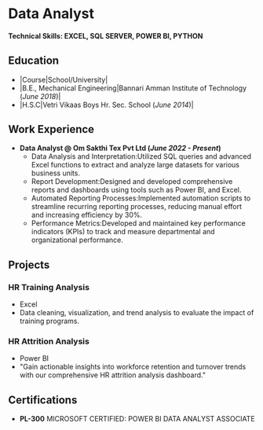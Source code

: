 # Data Analyst

#### Technical Skills: EXCEL, SQL SERVER, POWER BI, PYTHON

## Education
- |Course|School/University|
- |B.E., Mechanical Engineering|Bannari Amman Institute of Technology (_June 2018_)|
- |H.S.C|Vetri Vikaas Boys Hr. Sec. School (_June 2014_)|
  
## Work Experience
- **Data Analyst @ Om Sakthi Tex Pvt Ltd (_June 2022 - Present_)**      
    - Data Analysis and Interpretation:Utilized SQL queries and advanced Excel functions to extract and analyze large datasets for various business units.  
    - Report Development:Designed and developed comprehensive reports and dashboards using tools such as Power BI, and Excel.  
    - Automated Reporting Processes:Implemented automation scripts to streamline recurring reporting processes, reducing manual effort and increasing efficiency by 30%.  
    - Performance Metrics:Developed and maintained key performance indicators (KPIs) to track and measure departmental and organizational performance.  

## Projects
### HR Training Analysis  
- Excel
- Data cleaning, visualization, and trend analysis to evaluate the impact of training programs.  
### HR Attrition Analysis
- Power BI
- "Gain actionable insights into workforce retention and turnover trends with our comprehensive HR attrition analysis dashboard."

## Certifications
- **PL-300** MICROSOFT CERTIFIED: POWER BI DATA ANALYST ASSOCIATE
